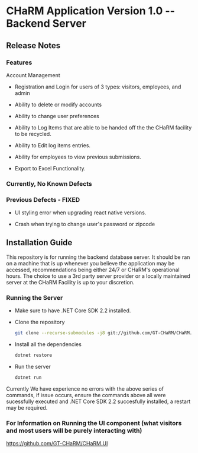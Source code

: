 # CHaRM Application Version 1.0  -- Backend Server


## Release Notes 

### Features

Account Management
- Registration and Login for users of 3 types: visitors, employees, and admin
  
- Ability to delete or modify accounts
  
  
- Ability to change user preferences

- Ability to Log Items that are able to be handed off the the CHaRM facility to be recycled.

- Ability to Edit log items entries.

- Ability for employees to view previous submissions.

- Export to Excel Functionality.


### Currently, No Known Defects

### Previous Defects - FIXED

- UI styling error when upgrading react native versions.

- Crash when trying to change user's password or zipcode


## Installation Guide

This repository is for running the backend database server. It should be ran on a machine that is up whenever you believe the application may be accessed, recommendations being either 24/7 or CHaRM's operational hours. The choice to use a 3rd party server provider or a locally maintained server at the CHaRM Facility is up to your discretion.

### Running the Server

-   Make sure to have .NET Core SDK 2.2 installed.
-   Clone the repository

    ```sh
    git clone --recurse-submodules -j8 git://github.com/GT-CHaRM/CHaRM.Backend.git
    ```

-   Install all the dependencies

    ```sh
    dotnet restore
    ```

-   Run the server

    ```sh
    dotnet run
    ```
 Currently We have experience no errors with the above series of commands, if issue occurs, ensure the commands above all were    sucessfully executed and .NET Core SDK 2.2 succesfully installed, a restart may be required.
### For Information on Running the UI component (what visitors and most users will be purely interacting with)
https://github.com/GT-CHaRM/CHaRM.UI
